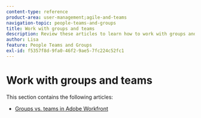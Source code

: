 ```yaml
---
content-type: reference
product-area: user-management;agile-and-teams
navigation-topic: people-teams-and-groups
title: Work with groups and teams
description: Review these articles to learn how to work with groups and teams in Workfront.
author: Lisa
feature: People Teams and Groups
exl-id: f5357f8d-9fa0-46f2-9ae5-7fc224c52fc1
---
```

# Work with groups and teams

This section contains the following articles:

* [Groups vs. teams in Adobe Workfront](../../people-teams-and-groups/work-with-groups-and-teams/understanding-differences-and-similarities-between-groups-and-teams.md)
